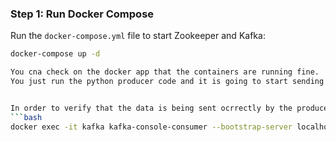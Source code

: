 ### Step 1: Run Docker Compose

Run the `docker-compose.yml` file to start Zookeeper and Kafka:

```bash
docker-compose up -d

You cna check on the docker app that the containers are running fine.
You just run the python producer code and it is going to start sending the data in real time by batches of 1000.


In order to verify that the data is being sent ocrrectly by the producer, we can check with :
```bash
docker exec -it kafka kafka-console-consumer --bootstrap-server localhost:9092 --topic iomt_traffic_stream --from-beginning
